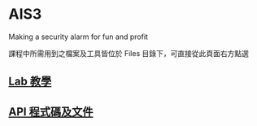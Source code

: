 # AIS3
Making a security alarm for fun and profit

課程中所需用到之檔案及工具皆位於 Files 目錄下，可直接從此頁面右方點選
## [Lab 教學](https://github.com/mcsworld/AIS3/blob/master/Lab/README.md)
## [API 程式碼及文件](https://github.com/mcsworld/AIS3/blob/master/API)
